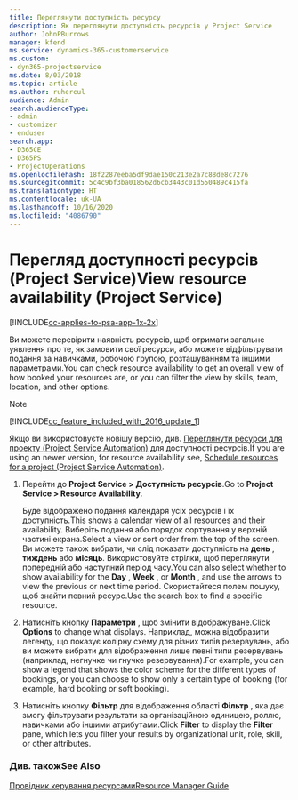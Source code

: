 ```yaml
---
title: Переглянути доступність ресурсу
description: Як переглянути доступність ресурсів у Project Service
author: JohnPBurrows
manager: kfend
ms.service: dynamics-365-customerservice
ms.custom:
- dyn365-projectservice
ms.date: 8/03/2018
ms.topic: article
ms.author: ruhercul
audience: Admin
search.audienceType:
- admin
- customizer
- enduser
search.app:
- D365CE
- D365PS
- ProjectOperations
ms.openlocfilehash: 18f2287eeba5df9dae150c213e2a7c88de8c7276
ms.sourcegitcommit: 5c4c9bf3ba018562d6cb3443c01d550489c415fa
ms.translationtype: HT
ms.contentlocale: uk-UA
ms.lasthandoff: 10/16/2020
ms.locfileid: "4086790"
---
```

# <a name="view-resource-availability-project-service"></a><span data-ttu-id="212b2-103">Перегляд доступності ресурсів (Project Service)</span><span class="sxs-lookup"><span data-stu-id="212b2-103">View resource availability (Project Service)</span></span>

[!INCLUDE[cc-applies-to-psa-app-1x-2x](../includes/cc-applies-to-psa-app-1x-2x.md)]

<span data-ttu-id="212b2-104">Ви можете перевірити наявність ресурсів, щоб отримати загальне уявлення про те, як замовити свої ресурси, або можете відфільтрувати подання за навичками, робочою групою, розташуванням та іншими параметрами.</span><span class="sxs-lookup"><span data-stu-id="212b2-104">You can check resource availability to get an overall view of how booked your resources are, or you can filter the view by skills, team, location, and other options.</span></span>  
  
> [!NOTE]
> [!INCLUDE[cc_feature_included_with_2016_update_1](../includes/cc-feature-included-with-2016-update-1.md)]  
> 
>  <span data-ttu-id="212b2-105">Якщо ви використовуєте новішу версію, див. [Переглянути ресурси для проекту (Project Service Automation)](../psa/schedule-resources-project.md) для доступності ресурсів.</span><span class="sxs-lookup"><span data-stu-id="212b2-105">If you are using an newer version, for resource availability see, [Schedule resources for a project (Project Service Automation)](../psa/schedule-resources-project.md).</span></span>  

1. <span data-ttu-id="212b2-106">Перейти до **Project Service > Доступність ресурсів**.</span><span class="sxs-lookup"><span data-stu-id="212b2-106">Go to **Project Service > Resource Availability**.</span></span>  

    <span data-ttu-id="212b2-107">Буде відображено подання календаря усіх ресурсів і їх доступність.</span><span class="sxs-lookup"><span data-stu-id="212b2-107">This shows a calendar view of all resources and their availability.</span></span> <span data-ttu-id="212b2-108">Виберіть подання або порядок сортування у верхній частині екрана.</span><span class="sxs-lookup"><span data-stu-id="212b2-108">Select a view or sort order from the top of the screen.</span></span> <span data-ttu-id="212b2-109">Ви можете також вибрати, чи слід показати доступність на **день** , **тиждень** або **місяць**. Використовуйте стрілки, щоб переглянути попередній або наступний період часу.</span><span class="sxs-lookup"><span data-stu-id="212b2-109">You can also select whether to show availability for the **Day** , **Week** , or **Month** , and use the arrows to view the previous or next time period.</span></span> <span data-ttu-id="212b2-110">Скористайтеся полем пошуку, щоб знайти певний ресурс.</span><span class="sxs-lookup"><span data-stu-id="212b2-110">Use the search box to find a specific resource.</span></span>  

2. <span data-ttu-id="212b2-111">Натисніть кнопку **Параметри** , щоб змінити відображуване.</span><span class="sxs-lookup"><span data-stu-id="212b2-111">Click **Options** to change what displays.</span></span> <span data-ttu-id="212b2-112">Наприклад, можна відобразити легенду, що показує колірну схему для різних типів резервувань, або ви можете вибрати для відображення лише певні типи резервувань (наприклад, негнучке чи гнучке резервування).</span><span class="sxs-lookup"><span data-stu-id="212b2-112">For example, you can show a legend that shows the color scheme for the different types of bookings, or you can choose to show only a certain type of booking (for example, hard booking or soft booking).</span></span>  

3. <span data-ttu-id="212b2-113">Натисніть кнопку **Фільтр** для відображення області **Фільтр** , яка дає змогу фільтрувати результати за організаційною одиницею, роллю, навичками або іншими атрибутами.</span><span class="sxs-lookup"><span data-stu-id="212b2-113">Click **Filter** to display the **Filter** pane, which lets you filter your results by organizational unit, role, skill, or other attributes.</span></span>  

### <a name="see-also"></a><span data-ttu-id="212b2-114">Див. також</span><span class="sxs-lookup"><span data-stu-id="212b2-114">See Also</span></span>  
 [<span data-ttu-id="212b2-115">Провідник керування ресурсами</span><span class="sxs-lookup"><span data-stu-id="212b2-115">Resource Manager Guide</span></span>](../psa/resource-manager-guide.md)
